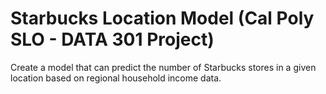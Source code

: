 # Starbucks Location Model (Cal Poly SLO - DATA 301 Project)
Create a model that can predict the number of Starbucks stores in a given location based on regional household income data.
